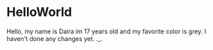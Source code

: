 # HelloWorld
Hello, my name is Daira im 17 years old and my favorite color is grey. I haven't done any changes yet. ._.
